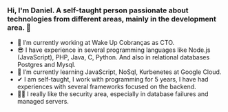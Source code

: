 ### Hi, I'm Daniel. A self-taught person passionate about technologies from different areas, mainly in the development area. 👋

- 🔭 I’m currently working at Wake Up Cobranças as CTO.
- 😎 I have experience in several programming languages ​​like Node.js (JavaScript), PHP, Java, C, Python. And also in relational databases Postgres and Mysql.
- 🌱 I’m currently learning JavaScript, NoSql, Kurbenetes at Google Cloud.
- ✔ I am self-taught, I work with programming for 5 years, I have had experiences with several frameworks focused on the backend.
- 🐱‍👤 I really like the security area, especially in database failures and managed servers.
